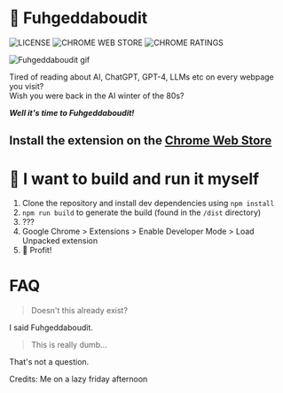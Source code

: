 # 🚮 Fuhgeddaboudit
![LICENSE](https://badgen.net/badge/license/MIT/blue) ![CHROME WEB STORE](https://badgen.net/chrome-web-store/v/ckkdlimhmcjmikdlpkmbgfkaikojcbjk?icon=chrome&color=red) ![CHROME RATINGS](https://badgen.net/chrome-web-store/stars/ckkdlimhmcjmikdlpkmbgfkaikojcbjk)

![Fuhgeddaboudit gif](https://media.giphy.com/media/5vYr8pku71778vdmeh/giphy.gif)

Tired of reading about AI, ChatGPT, GPT-4, LLMs etc on every webpage you visit?<br>
Wish you were back in the AI winter of the 80s?

***Well it's time to Fuhgeddaboudit!***

## Install the extension on the [Chrome Web Store](www.link.com)

# 😤 I want to build and run it myself

1. Clone the repository and install dev dependencies using ```npm install```
2. ```npm run build``` to generate the build (found in the ```/dist``` directory)
3. ???
4. Google Chrome > Extensions > Enable Developer Mode > Load Unpacked extension
5. 🎊 Profit!

# FAQ
> Doesn't this already exist?

I said Fuhgeddaboudit.

> This is really dumb...

That's not a question.

Credits: Me on a lazy friday afternoon
